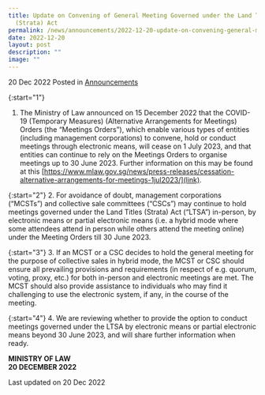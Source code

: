 ```yaml
---
title: Update on Convening of General Meeting Governed under the Land Titles
  (Strata) Act
permalink: /news/announcements/2022-12-20-update-on-convening-general-meeting-governed-under-ltsa/
date: 2022-12-20
layout: post
description: ""
image: ""
---
```

20 Dec 2022 Posted in [Announcements](/news/announcements)

{:start="1"}
1. The Ministry of Law announced on 15 December 2022 that the COVID-19 (Temporary Measures) (Alternative Arrangements for Meetings) Orders (the “Meetings Orders”), which enable various types of entities (including management corporations) to convene, hold or conduct meetings through electronic means, will cease on 1 July 2023, and that entities can continue to rely on the Meetings Orders to organise meetings up to 30 June 2023. Further information on this may be found at this [https://www.mlaw.gov.sg/news/press-releases/cessation-alternative-arrangements-for-meetings-1jul2023/](link).

{:start="2"}
2. For avoidance of doubt, management corporations (“MCSTs”) and collective sale committees (“CSCs”) may continue to hold meetings governed under the Land Titles (Strata) Act (“LTSA”) in-person, by electronic means or partial electronic means (i.e. a hybrid mode where some attendees attend in person while others attend the meeting online) under the Meeting Orders till 30 June 2023.

{:start="3"}
3. If an MCST or a CSC decides to hold the general meeting for the purpose of collective sales in hybrid mode, the MCST or CSC should ensure all prevailing provisions and requirements (in respect of e.g. quorum, voting, proxy, etc.) for both in-person and electronic meetings are met. The MCST should also provide assistance to individuals who may find it challenging to use the electronic system, if any, in the course of the meeting.

{:start="4"}
4. We are reviewing whether to provide the option to conduct meetings governed under the LTSA by electronic means or partial electronic means beyond 30 June 2023, and will share further information when ready.

**MINISTRY OF LAW**
<br>**20 DECEMBER 2022**

<p class="right-side-updated">Last updated on 20 Dec 2022</p>